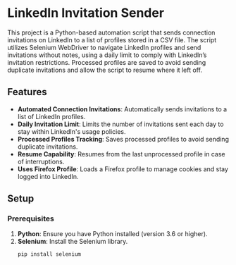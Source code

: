 # LinkedIn Invitation Sender

This project is a Python-based automation script that sends connection invitations on LinkedIn to a list of profiles stored in a CSV file. The script utilizes Selenium WebDriver to navigate LinkedIn profiles and send invitations without notes, using a daily limit to comply with LinkedIn’s invitation restrictions. Processed profiles are saved to avoid sending duplicate invitations and allow the script to resume where it left off.

## Features

- **Automated Connection Invitations**: Automatically sends invitations to a list of LinkedIn profiles.
- **Daily Invitation Limit**: Limits the number of invitations sent each day to stay within LinkedIn's usage policies.
- **Processed Profiles Tracking**: Saves processed profiles to avoid sending duplicate invitations.
- **Resume Capability**: Resumes from the last unprocessed profile in case of interruptions.
- **Uses Firefox Profile**: Loads a Firefox profile to manage cookies and stay logged into LinkedIn.

## Setup

### Prerequisites

1. **Python**: Ensure you have Python installed (version 3.6 or higher).
2. **Selenium**: Install the Selenium library.
   ```bash
   pip install selenium
